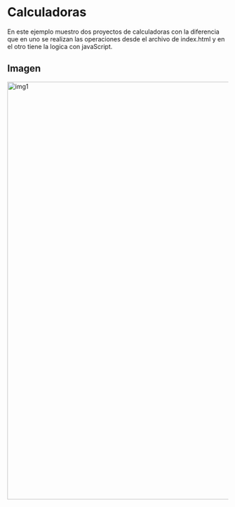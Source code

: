 # Calculadoras
En este ejemplo muestro dos proyectos de calculadoras con la diferencia que en uno se realizan las operaciones desde el archivo de index.html y en el otro tiene la logica con javaScript.

## Imagen

<img width="953" alt="img1" src="https://user-images.githubusercontent.com/45720289/50544547-72d89880-0bbe-11e9-9c5e-5fd53418945f.png">

